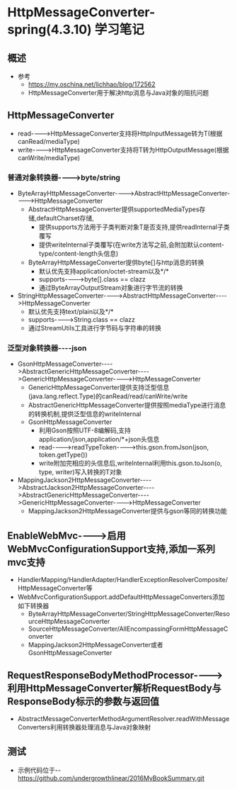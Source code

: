 # HttpMessageConverter-spring(4.3.10) 学习笔记
## 概述
- 参考
    - https://my.oschina.net/lichhao/blog/172562
    - HttpMessageConverter用于解决http消息与Java对象的阻抗问题
## HttpMessageConverter
- read---->HttpMessageConverter支持将HttpInputMessage转为T(根据canRead/mediaType)
- write---->HttpMessageConverter支持将T转为HttpOutputMessage(根据canWrite/mediaType)
### 普通对象转换器---->byte/string
- ByteArrayHttpMessageConverter---->AbstractHttpMessageConverter---->HttpMessageConverter
    - AbstractHttpMessageConverter提供supportedMediaTypes存储,defaultCharset存储,
      - 提供supports方法用于子类判断对象T是否支持,提供readInternal子类覆写
      - 提供writeInternal子类覆写(在write方法写之前,会附加默认content-type/content-length头信息)
    - ByteArrayHttpMessageConverter提供byte[]与http消息的转换
      - 默认优先支持application/octet-stream以及*/*
      - supports---->byte[].class == clazz
      - 通过ByteArrayOutputStream对象进行字节流的转换
- StringHttpMessageConverter---->AbstractHttpMessageConverter---->HttpMessageConverter
    - 默认优先支持text/plain以及*/*
    - supports---->String.class == clazz
    - 通过StreamUtils工具进行字节码与字符串的转换
### 泛型对象转换器----json
- GsonHttpMessageConverter---->AbstractGenericHttpMessageConverter---->GenericHttpMessageConverter---->HttpMessageConverter
    - GenericHttpMessageConverter提供支持泛型信息(java.lang.reflect.Type)的canRead/read/canWrite/write
    - AbstractGenericHttpMessageConverter提供按照mediaType进行消息的转换机制,提供泛型信息的writeInternal
    - GsonHttpMessageConverter
      - 利用Gson按照UTF-8编解码,支持application/json,application/*+json头信息
      - read---->readTypeToken---->this.gson.fromJson(json, token.getType())
      - write附加完相应的头信息后,writeInternal利用this.gson.toJson(o, type, writer)写入转换的T对象
- MappingJackson2HttpMessageConverter---->AbstractJackson2HttpMessageConverter---->AbstractGenericHttpMessageConverter---->GenericHttpMessageConverter---->HttpMessageConverter
    - MappingJackson2HttpMessageConverter提供与gson等同的转换功能
## EnableWebMvc---->启用WebMvcConfigurationSupport支持,添加一系列mvc支持
- HandlerMapping/HandlerAdapter/HandlerExceptionResolverComposite/HttpMessageConverter等
- WebMvcConfigurationSupport.addDefaultHttpMessageConverters添加如下转换器
    - ByteArrayHttpMessageConverter/StringHttpMessageConverter/ResourceHttpMessageConverter
    - SourceHttpMessageConverter/AllEncompassingFormHttpMessageConverter
    - MappingJackson2HttpMessageConverter或者GsonHttpMessageConverter
## RequestResponseBodyMethodProcessor---->利用HttpMessageConverter解析RequestBody与ResponseBody标示的参数与返回值
- AbstractMessageConverterMethodArgumentResolver.readWithMessageConverters利用转换器处理消息与Java对象映射
## 测试
- 示例代码位于-- https://github.com/undergrowthlinear/2016MyBookSummary.git